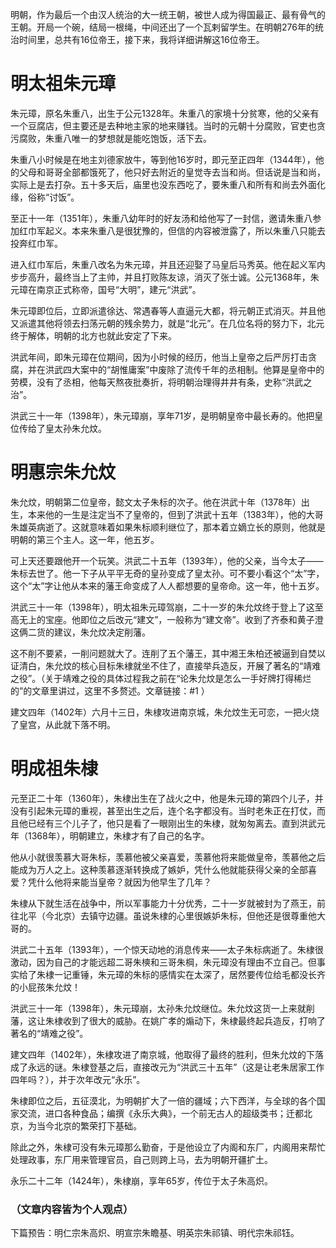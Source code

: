 明朝，作为最后一个由汉人统治的大一统王朝，被世人成为得国最正、最有骨气的王朝。开局一个碗，结局一根绳，中间还出了一个瓦剌留学生。在明朝276年的统治时间里，总共有16位帝王，接下来，我将详细讲解这16位帝王。
# 明太祖朱元璋
朱元璋，原名朱重八，出生于公元1328年。朱重八的家境十分贫寒，他的父亲有一个豆腐店，但主要还是去种地主家的地来赚钱。当时的元朝十分腐败，官吏也贪污腐败，朱重八唯一的梦想就是能吃饱饭，活下去。

朱重八小时候是在地主刘德家放牛，等到他16岁时，即元至正四年（1344年），他的父母和哥哥全部都饿死了，他只好去附近的皇觉寺去当和尚。但话说是当和尚，实际上是去打杂。五十多天后，庙里也没东西吃了，要朱重八和所有和尚去外面化缘，俗称“讨饭”。

至正十一年（1351年），朱重八幼年时的好友汤和给他写了一封信，邀请朱重八参加红巾军起义。本来朱重八是很犹豫的，但信的内容被泄露了，所以朱重八只能去投奔红巾军。

进入红巾军后，朱重八改名为朱元璋，并且还迎娶了马皇后马秀英。他在起义军内步步高升，最终当上了主帅，并且打败陈友谅，消灭了张士诚。公元1368年，朱元璋在南京正式称帝，国号“大明”，建元“洪武”。

朱元璋即位后，立即派遣徐达、常遇春等人直逼元大都，将元朝正式消灭。并且他又派遣其他将领去扫荡元朝的残余势力，就是“北元”。在几位名将的努力下，北元终于解体，明朝的北方也就此安定了下来。

洪武年间，即朱元璋在位期间，因为小时候的经历，他当上皇帝之后严厉打击贪腐，并在洪武四大案中的“胡惟庸案”中废除了流传千年的丞相制。他算是皇帝中的劳模，没有了丞相，他每天熬夜批奏折，将明朝治理得井井有条，史称“洪武之治”。

洪武三十一年（1398年），朱元璋崩，享年71岁，是明朝皇帝中最长寿的。他把皇位传给了皇太孙朱允炆。
# 明惠宗朱允炆
朱允炆，明朝第二位皇帝，懿文太子朱标的次子。他在洪武十年（1378年）出生，本来他的一生是注定当不了皇帝的，但到了洪武十五年（1383年），他的大哥朱雄英病逝了。这就意味着如果朱标顺利继位了，那本着立嫡立长的原则，他就是明朝的第三个主人。这一年，他五岁。

可上天还要跟他开一个玩笑。洪武二十五年（1393年），他的父亲，当今太子——朱标去世了。他一下子从平平无奇的皇孙变成了皇太孙。可不要小看这个“太”字，这个“太”字让他从本来的藩王命变成了人人都想要的皇帝命。这一年，他十五岁。

洪武三十一年（1398年），明太祖朱元璋驾崩，二十一岁的朱允炆终于登上了这至高无上的宝座。他即位之后改元“建文”，一般称为“建文帝”。收到了齐泰和黄子澄这俩二货的建议，朱允炆决定削藩。

这不削不要紧，一削问题就大了。连削了五个藩王，其中湘王朱柏还被逼到自焚以证清白，朱允炆的核心目标朱棣就坐不住了，直接举兵造反，开展了著名的“靖难之役”。（关于靖难之役的具体过程我之前在“论朱允炆是怎么一手好牌打得稀烂的”的文章里讲过，这里不多赘述。文章链接：#1 ）

建文四年（1402年）六月十三日，朱棣攻进南京城，朱允炆生无可恋，一把火烧了皇宫，从此就下落不明。
# 明成祖朱棣
元至正二十年（1360年），朱棣出生在了战火之中，他是朱元璋的第四个儿子，并没有引起朱元璋的重视，甚至出生之后，连个名字都没有。当时老朱正在打仗，而且他已经有三个儿子了，他只是看了一眼刚出生的朱棣，就匆匆离去。直到洪武元年（1368年），明朝建立，朱棣才有了自己的名字。

他从小就很羡慕大哥朱标，羡慕他被父亲喜爱，羡慕他将来能做皇帝，羡慕他之后能成为万人之上。这种羡慕逐渐转换成了嫉妒，凭什么他就能获得父亲的全部喜爱？凭什么他将来能当皇帝？就因为他早生了几年？

朱棣从下就生活在战争中，所以军事能力十分优秀，二十一岁就被封为了燕王，前往北平（今北京）去镇守边疆。虽说朱棣的心里很嫉妒朱标，但他还是很尊重他大哥的。

洪武二十五年（1393年），一个惊天动地的消息传来——太子朱标病逝了。朱棣很激动，因为自己的才能远超二哥朱樉和三哥朱棡，朱元璋没有理由不立自己。但事实给了朱棣一记重锤，朱元璋的朱标的感情实在太深了，居然要传位给毛都没长齐的小屁孩朱允炆！

洪武三十一年（1398年），朱元璋崩，太孙朱允炆继位。朱允炆这货一上来就削藩，这让朱棣收到了很大的威胁。在姚广孝的煽动下，朱棣最终起兵造反，打响了著名的“靖难之役”。

建文四年（1402年），朱棣攻进了南京城，他取得了最终的胜利，但朱允炆的下落成了永远的谜。朱棣登基之后，直接改元为“洪武三十五年”（这是让老朱居家工作四年吗？），并于次年改元“永乐”。

朱棣即位之后，五征漠北，为明朝扩大了一倍的疆域；六下西洋，与全球的各个国家交流，进口各种食品；编撰《永乐大典》，一个前无古人的超级类书；迁都北京，为当今北京的繁荣打下基础。

除此之外，朱棣可没有朱元璋那么勤奋，于是他设立了内阁和东厂，内阁用来帮忙处理政事，东厂用来管理官员，自己则跨上马，去为明朝开疆扩土。

永乐二十二年（1424年），朱棣崩，享年65岁，传位于太子朱高炽。

### （文章内容皆为个人观点）
下篇预告：明仁宗朱高炽、明宣宗朱瞻基、明英宗朱祁镇、明代宗朱祁钰。